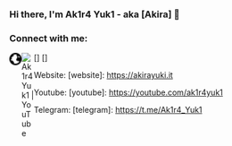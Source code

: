 ### Hi there, I'm Ak1r4 Yuk1 - aka [Akira] 👋

### Connect with me:

[<img align="left" alt="akirayuki.it" width="22px" src="https://raw.githubusercontent.com/iconic/open-iconic/master/svg/globe.svg" />]
[<img align="left" alt="Ak1r4 Yuk1 | YouTube" width="22px" src="https://cdn.jsdelivr.net/npm/simple-icons@v3/icons/youtube.svg" />]

Website:
[website]: https://akirayuki.it

Youtube:
[youtube]: https://youtube.com/ak1r4yuk1

Telegram:
[telegram]: https://t.me/Ak1r4_Yuk1
